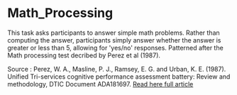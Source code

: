 # Math_Processing

This task asks participants to answer simple math problems. Rather than computing the answer, participants simply answer whether the answer is greater or less than 5, allowing for 'yes/no' responses. Patterned after the Math processing test decribed by Perez et al (1987).

Source : Perez, W. A., Masline, P. J., Ramsey, E. G. and Urban, K. E. (1987). Unified Tri-services cognitive performance assessment battery: Review and methodology, DTIC Document ADA181697. <a href="http://www.dtic.mil/cgi-bin/GetTRDoc?Location=U2&doc=GetTRDoc.pdf&AD=ADA181697"> Read here full article </a>

